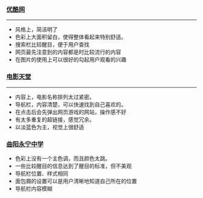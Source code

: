 ### [优酷网](www.youku.com)
***
+ 风格上，简洁明了
+ 色彩上大面积留白，使得整体看起来特别舒适。
+ 搜索栏比较醒目，便于用户查找
+ 网页最先注意到的内容都是时比较流行的内容
+ 在图片的使用上可以很好的勾起用户观看的兴趣
### [电影天堂](www.dytt8.net)
*** 
+ 内容上，电影名称排列太过紧密。
+ 导航栏，内容清楚，可以快速找到自己喜欢的。
+ 在点击后会先弹出网页游戏的网站，操作感不好
+ 有太多重复的超链接，感觉冗余。
+ 以淡蓝色为主，视觉上很舒适
### [曲阳永宁中学](http://www.hebeiyongningzhongxue.com/)
+ 色彩上没有一个主色调，而且颜色太跳。
+ 一些比较醒目的信息达到了醒目的标准，但不美观
+ 导航栏位置、样式相同
+ 面包屑的设置可以是用户清晰地知道自己所在的位置
+ 导航栏内容模糊
